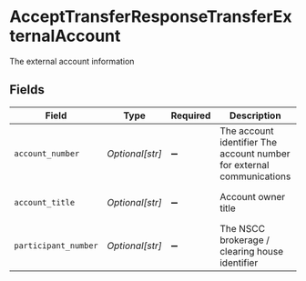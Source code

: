 # AcceptTransferResponseTransferExternalAccount

The external account information


## Fields

| Field                                                                 | Type                                                                  | Required                                                              | Description                                                           | Example                                                               |
| --------------------------------------------------------------------- | --------------------------------------------------------------------- | --------------------------------------------------------------------- | --------------------------------------------------------------------- | --------------------------------------------------------------------- |
| `account_number`                                                      | *Optional[str]*                                                       | :heavy_minus_sign:                                                    | The account identifier The account number for external communications | 1234567890                                                            |
| `account_title`                                                       | *Optional[str]*                                                       | :heavy_minus_sign:                                                    | Account owner title                                                   | John Doe & Jane Doe JTWROS                                            |
| `participant_number`                                                  | *Optional[str]*                                                       | :heavy_minus_sign:                                                    | The NSCC brokerage / clearing house identifier                        | 987                                                                   |